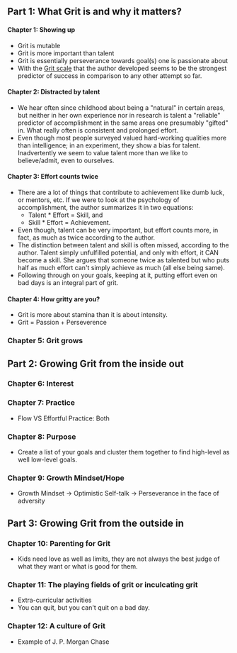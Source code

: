 ## Part 1: What Grit is and why it matters?
#### Chapter 1: Showing up
- Grit is mutable
- Grit is more important than talent
- Grit is essentially perseverance towards goal(s) one is passionate about
- With the [Grit scale](https://angeladuckworth.com/grit-scale/) that the author developed seems to be the strongest predictor of success in comparison to any other attempt so far.

#### Chapter 2: Distracted by talent
- We hear often since childhood about being a "natural" in certain areas, but neither in her own experience nor in research is talent a "reliable" predictor of accomplishment in the same areas one presumably "gifted" in. What really often is consistent and prolonged effort.
- Even though most people surveyed valued hard-working qualities more than intelligence; in an experiment, they show a bias for talent. Inadvertently we seem to value talent more than we like to believe/admit, even to ourselves.

#### Chapter 3: Effort counts twice
- There are a lot of things that contribute to achievement like dumb luck, or mentors, etc. If we were to look at the psychology of accomplishment, the author summarizes it in two equations:
    - Talent * Effort = Skill, and
    - Skill * Effort = Achievement.
- Even though, talent can be very important, but effort counts more, in fact, as much as twice according to the author.
- The distinction between talent and skill is often missed, according to the author. Talent simply unfulfilled potential, and only with effort, it CAN become a skill. She argues that someone twice as talented but who puts half as much effort can't simply achieve as much (all else being same).
- Following through on your goals, keeping at it, putting effort even on bad days is an integral part of grit.

#### Chapter 4: How gritty are you?
- Grit is more about stamina than it is about intensity.
- Grit = Passion + Perseverence

### Chapter 5: Grit grows

## Part 2: Growing Grit from the inside out
### Chapter 6: Interest

### Chapter 7: Practice
- Flow VS Effortful Practice: Both

### Chapter 8: Purpose
- Create a list of your goals and cluster them together to find high-level as well low-level goals.
### Chapter 9: Growth Mindset/Hope
- Growth Mindset -> Optimistic Self-talk -> Perseverance in the face of adversity

## Part 3: Growing Grit from the outside in
### Chapter 10: Parenting for Grit
- Kids need love as well as limits, they are not always the best judge of what they want or what is good for them.

### Chapter 11: The playing fields of grit or inculcating grit
- Extra-curricular activities
- You can quit, but you can't quit on a bad day.

### Chapter 12: A culture of Grit
- Example of J. P. Morgan Chase
